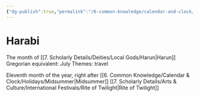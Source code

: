 ```yaml
---
{"dg-publish":true,"permalink":"/6-common-knowledge/calendar-and-clock/months/harabi/","noteIcon":""}
---
```


# Harabi

The month of [[7. Scholarly Details/Deities/Local Gods/Harun\|Harun]] 
Gregorian equivalent: July
Themes: travel

Eleventh month of the year, right after [[6. Common Knowledge/Calendar & Clock/Holidays/Midsummer\|Midsummer]] 
[[7. Scholarly Details/Arts & Culture/International Festivals/Rite of Twilight\|Rite of Twilight]] 